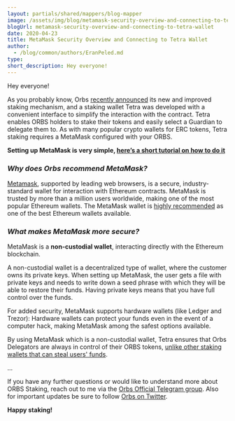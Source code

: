 ```yaml
---
layout: partials/shared/mappers/blog-mapper
image: /assets/img/blog/metamask-security-overview-and-connecting-to-tetra-wallet/bg.jpg
blogUrl: metamask-security-overview-and-connecting-to-tetra-wallet
date: 2020-04-23
title: MetaMask Security Overview and Connecting to Tetra Wallet
author:
  - /blog/common/authors/EranPeled.md
type:
short_description: Hey everyone!
---
```


Hey everyone!

As you probably know, Orbs [recently announced](https://www.orbs.com/introducing-locking-when-staking-orbs/) its new and improved staking mechanism, and a staking wallet Tetra was developed with a convenient interface to simplify the interaction with the contract. Tetra enables ORBS holders to stake their tokens and easily select a Guardian to delegate them to. As with many popular crypto wallets for ERC tokens, Tetra staking requires a MetaMask configured with your ORBS.

**Setting up MetaMask is very simple, [here’s a short tutorial on how to do it](https://www.orbs.com/tetra-orbs-staking-wallet-tutorial/)**

### **_Why does Orbs recommend MetaMask?_**

[Metamask](https://metamask.io/), supported by leading web browsers, is a secure, industry-standard wallet for interaction with Ethereum contracts. MetaMask is trusted by more than a million users worldwide, making one of the most popular Ethereum wallets. The MetaMask wallet is [highly recommended](https://blockgeeks.com/guides/7-of-the-best-ethereum-wallets/) as one of the best Ethereum wallets available.

### **_What makes MetaMask more secure?_**

MetaMask is a **non-custodial wallet**, interacting directly with the Ethereum blockchain.

A non-custodial wallet is a decentralized type of wallet, where the customer owns its private keys. When setting up MetaMask, the user gets a file with private keys and needs to write down a seed phrase with which they will be able to restore their funds. Having private keys means that you have full control over the funds.

For added security, MetaMask supports hardware wallets (like Ledger and Trezor): Hardware wallets can protect your funds even in the event of a computer hack, making MetaMask among the safest options available.

By using MetaMask which is a non-custodial wallet, Tetra ensures that Orbs Delegators are always in control of their ORBS tokens, [unlike other staking wallets that can steal users' funds](https://www.theblockcrypto.com/linked/62456/a-chinese-eos-based-wallet-app-reportedly-shuts-down-its-platform-and-runs-away-with-52m-user-funds).

...

If you have any further questions or would like to understand more about ORBS Staking, reach out to me via the [Orbs Official Telegram group](https://t.me/OrbsNetwork). Also for important updates be sure to follow [Orbs on Twitter](https://twitter.com/orbs_network).

**Happy staking!**
